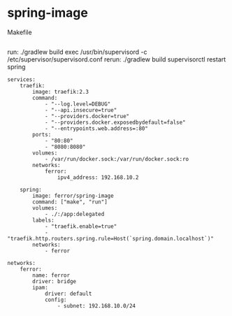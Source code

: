 # spring-image

Makefile
```makefile


```
run:
    ./gradlew build
    exec /usr/bin/supervisord -c /etc/supervisor/supervisord.conf
rerun:
    ./gradlew build
    supervisorctl restart spring
```
services:
    traefik:
        image: traefik:2.3
        command:
            - "--log.level=DEBUG"
            - "--api.insecure=true"
            - "--providers.docker=true"
            - "--providers.docker.exposedbydefault=false"
            - "--entrypoints.web.address=:80"
        ports:
            - "80:80"
            - "8080:8080"
        volumes:
            - /var/run/docker.sock:/var/run/docker.sock:ro
        networks:
            ferror:
                ipv4_address: 192.168.10.2

    spring:
        image: ferror/spring-image
        command: ["make", "run"]
        volumes:
            - ./:/app:delegated
        labels:
            - "traefik.enable=true"
            - "traefik.http.routers.spring.rule=Host(`spring.domain.localhost`)"
        networks:
            - ferror

networks:
    ferror:
        name: ferror
        driver: bridge
        ipam:
            driver: default
            config:
                - subnet: 192.168.10.0/24
```
